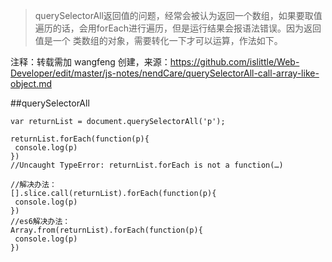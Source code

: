 
>querySelectorAll返回值的问题，经常会被认为返回一个数组，如果要取值遍历的话，会用forEach进行遍历，但是运行结果会报语法错误。因为返回值是一个
类数组的对象，需要转化一下才可以运算，作法如下。

注释：转载需加 wangfeng 创建，来源：https://github.com/islittle/Web-Developer/edit/master/js-notes/nendCare/querySelectorAll-call-array-like-object.md

##querySelectorAll
```
var returnList = document.querySelectorAll('p');

returnList.forEach(function(p){
 console.log(p)
})
//Uncaught TypeError: returnList.forEach is not a function(…)

//解决办法：
[].slice.call(returnList).forEach(function(p){
 console.log(p)
})
//es6解决办法：
Array.from(returnList).forEach(function(p){
 console.log(p)
})

```
